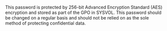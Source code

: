 <Token xmlns:xlink="http://www.w3.org/1999/xlink">This password is protected by 256-bit Advanced Encryption Standard (AES) encryption and stored as part of the GPO in SYSVOL. This password should be changed on a regular basis and should not be relied on as the sole method of protecting confidential data.</Token>